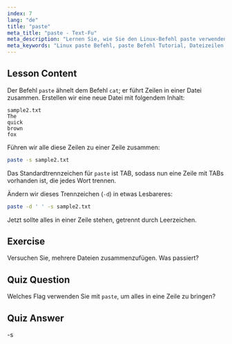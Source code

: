 ```yaml
---
index: 7
lang: "de"
title: "paste"
meta_title: "paste - Text-Fu"
meta_description: "Lernen Sie, wie Sie den Linux-Befehl paste verwenden, um Dateizeilen zusammenzuführen. Entdecken Sie Trennzeichen und kombinieren Sie Dateien mit diesem grundlegenden Linux-Befehls-Tutorial."
meta_keywords: "Linux paste Befehl, paste Befehl Tutorial, Dateizeilen zusammenführen, Linux Befehle, Linux für Anfänger, Linux Anleitung"
---
```


## Lesson Content

Der Befehl `paste` ähnelt dem Befehl `cat`; er führt Zeilen in einer Datei zusammen. Erstellen wir eine neue Datei mit folgendem Inhalt:

```
sample2.txt
The
quick
brown
fox
```

Führen wir alle diese Zeilen zu einer Zeile zusammen:

```bash
paste -s sample2.txt
```

Das Standardtrennzeichen für `paste` ist TAB, sodass nun eine Zeile mit TABs vorhanden ist, die jedes Wort trennen.

Ändern wir dieses Trennzeichen (`-d`) in etwas Lesbareres:

```bash
paste -d ' ' -s sample2.txt
```

Jetzt sollte alles in einer Zeile stehen, getrennt durch Leerzeichen.

## Exercise

Versuchen Sie, mehrere Dateien zusammenzufügen. Was passiert?

## Quiz Question

Welches Flag verwenden Sie mit `paste`, um alles in eine Zeile zu bringen?

## Quiz Answer

-s
